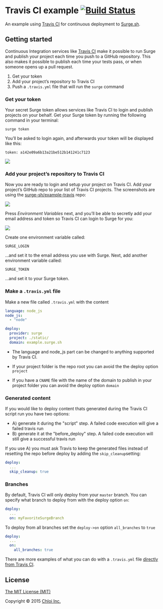 # Travis CI example [![Build Status](https://travis-ci.org/surge-sh/example-travisci.svg?branch=master)](https://travis-ci.org/surge-sh/example-travisci)

An example using [Travis CI](https://travis-ci.org) for continuous deployment to [Surge.sh](https://surge.sh).

## Getting started

Continuous Integration services like [Travis CI](https://travis-ci.org/) make it possible to run Surge and publish your project each time you push to a GitHub repository. This also makes it possible to publish each time your tests pass, or when someone opens up a pull request.

1. Get your token
2. Add your project’s repository to Travis CI
3. Push a `.travis.yml` file that will run the `surge` command

### Get your token

Your secret Surge token allows services like Travis CI to login and publish projects on your behalf. Get your Surge token by running the following command in your terminal:

```
surge token
```

You’ll be asked to login again, and afterwards your token will be displayed like this:

```
token: a142e09a6b13a21be512b141241c7123
```

![](https://surge.sh/images/help/integrating-with-travis-ci.gif)

### Add your project’s repository to Travis CI

Now you are ready to login and setup your project on Travis CI. Add your project’s GitHub repo to your list of Travis CI projects. The screenshots are using the [surge-sh/example-travis](https://github.com/surge-sh/example-travis) repo:

![](https://surge.sh/images/help/integrating-with-travis-ci-2.png)

Press _Environment Variables_ next, and you’ll be able to secretly add your email address and token so Travis CI can login to Surge for you:

![](https://surge.sh/images/help/integrating-with-travis-ci-3.png)

Create one environment variable called:

```
SURGE_LOGIN
```

…and set it to the email address you use with Surge. Next, add another environment variable called:

```
SURGE_TOKEN
```

…and set it to your Surge token.

### Make a `.travis.yml` file

Make a new file called `.travis.yml` with the content

```yaml
language: node_js
node_js:
  - "node"

deploy:
  provider: surge
  project: ./static/
  domain: example.surge.sh  
```

- The language and node_js part can be changed to anything supported by Travis CI. 

- If your project folder is the repo root you can avoid the the deploy option `project`
 
- If you have a `CNAME` file with the name of the domain to publish in your project folder you can avoid the deploy option `domain` 



### Generated content

If you would like to deploy content thats generated during the Travis CI script run you have two options: 

- A) generate it during the "script" step. A failed code execution will give a failed travis run
- B) generate it at the "before_deploy" step. A failed code execution will still give a successful travis run

If you use A) you must ask Travis to keep the generated files instead of resetting the repo before deploy by adding the `skip_cleanup`setting:

```yaml
deploy:
  ... 
  skip_cleanup: true
```


### Branches

By default, Travis CI will only deploy from your `master` branch. You can specify what branch to deploy from with the deploy option `on`:

```yaml
deploy:
  ...
  on: myFavoriteSurgeBranch
```

To deploy from all branches set the `deploy->on` option `all_branches` to `true`

```yaml
deploy:
  ...
  on:
    all_branches: true
```


There are more examples of what you can do with a `.travis.yml` file [directly from Travis CI](http://docs.travis-ci.com/user/languages/javascript-with-nodejs/).

## License

[The MIT License (MIT)](LICENSE.md)

Copyright © 2015 [Chloi Inc.](http://chloi.io)
